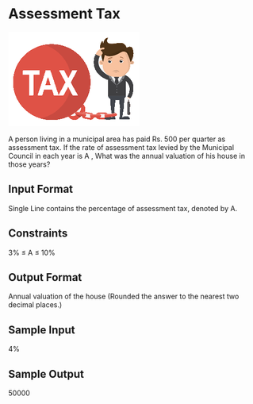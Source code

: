 # Assessment Tax
![](img.png)
  
A person living in a municipal area has paid Rs. 500 per quarter as assessment tax. If the rate of assessment tax levied by the Municipal Council in each year is A , What was the annual valuation of his house in those years?
  
## Input Format
Single Line contains the percentage of assessment tax, denoted by A.
  
## Constraints
3% ≤ A ≤ 10%
  
## Output Format
Annual valuation of the house (Rounded the answer to the nearest two decimal places.)
  
## Sample Input 
4%
  
## Sample Output 
50000